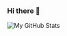 ### Hi there 👋

![My GitHub Stats](https://github-readme-stats.vercel.app/api?username=diegorodriguesvieira&show_icons=true&theme=dracula)

<!--
**diegorodriguesvieira/diegorodriguesvieira** is a ✨ _special_ ✨ repository because its `README.md` (this file) appears on your GitHub profile.

Here are some ideas to get you started:

- 🔭 I’m currently working on ...
- 🌱 I’m currently learning ...
- 👯 I’m looking to collaborate on ...
- 🤔 I’m looking for help with ...
- 💬 Ask me about ...
- 📫 How to reach me: ...
- 😄 Pronouns: ...
- ⚡ Fun fact: ...
-->
